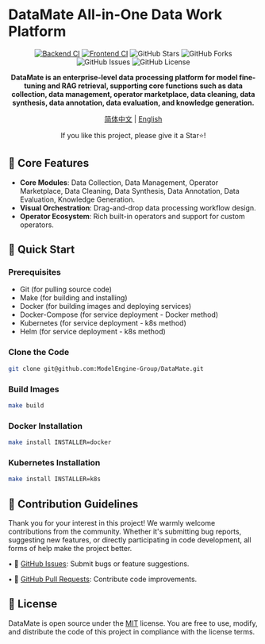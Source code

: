 # DataMate All-in-One Data Work Platform

<div align="center">

[![Backend CI](https://github.com/ModelEngine-Group/DataMate/actions/workflows/docker-image-backend.yml/badge.svg)](https://github.com/ModelEngine-Group/DataMate/actions/workflows/docker-image-backend.yml)
[![Frontend CI](https://github.com/ModelEngine-Group/DataMate/actions/workflows/docker-image-frontend.yml/badge.svg)](https://github.com/ModelEngine-Group/DataMate/actions/workflows/docker-image-frontend.yml)
![GitHub Stars](https://img.shields.io/github/stars/ModelEngine-Group/DataMate)
![GitHub Forks](https://img.shields.io/github/forks/ModelEngine-Group/DataMate)
![GitHub Issues](https://img.shields.io/github/issues/ModelEngine-Group/DataMate)
![GitHub License](https://img.shields.io/github/license/ModelEngine-Group/DataMate)

**DataMate is an enterprise-level data processing platform for model fine-tuning and RAG retrieval, supporting core
functions such as data collection, data management, operator marketplace, data cleaning, data synthesis, data
annotation, data evaluation, and knowledge generation.**

[简体中文](./README-zh.md) | [English](./README.md)

If you like this project, please give it a Star⭐️!

</div>

## 🌟 Core Features

- **Core Modules**: Data Collection, Data Management, Operator Marketplace, Data Cleaning, Data Synthesis, Data
  Annotation, Data Evaluation, Knowledge Generation.
- **Visual Orchestration**: Drag-and-drop data processing workflow design.
- **Operator Ecosystem**: Rich built-in operators and support for custom operators.

## 🚀 Quick Start

### Prerequisites

- Git (for pulling source code)
- Make (for building and installing)
- Docker (for building images and deploying services)
- Docker-Compose (for service deployment - Docker method)
- Kubernetes (for service deployment - k8s method)
- Helm (for service deployment - k8s method)

### Clone the Code

```bash
git clone git@github.com:ModelEngine-Group/DataMate.git
```

### Build Images

```bash
make build
```

### Docker Installation

```bash
make install INSTALLER=docker
```

### Kubernetes Installation

```bash
make install INSTALLER=k8s
```

## 🤝 Contribution Guidelines

Thank you for your interest in this project! We warmly welcome contributions from the community. Whether it's submitting
bug reports, suggesting new features, or directly participating in code development, all forms of help make the project
better.

• 📮 [GitHub Issues](../../issues): Submit bugs or feature suggestions.

• 🔧 [GitHub Pull Requests](../../pulls): Contribute code improvements.

## 📄 License

DataMate is open source under the [MIT](LICENSE) license. You are free to use, modify, and distribute the code of this
project in compliance with the license terms.

